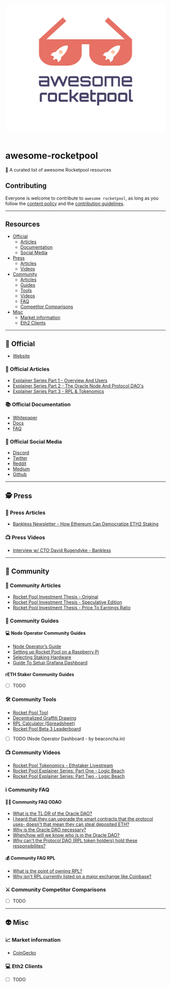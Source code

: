 <div align="center">
	<div>
		<img width="500" src="media/logo.svg" alt="Awesome RocketPool">
	</div>
	<br>
</div>

# awesome-rocketpool
 🚀 A curated list of awesome Rocketpool resources

## Contributing
Everyone is welcome to contribute to `awesome rocketpool`, as long as you follow the [content policy](POLICY.md) and the [contribution guidelines](CONTRIBUTING.md).

---

## Resources
- [Official](#rocket-official)
  - [Articles](#newspaper-official-articles)
  - [Documentation](#books-official-documentation)
  - [Social Media](#iphone-official-social-media)	
- [Press](#detective-press)
  - [Articles](#newspaper-press-articles) 
  - [Videos](#tv-press-videos)  
- [Community](#speak_no_evil-community)
  - [Articles](#newspaper-community-articles) 
  - [Guides](#bookmark_tabs-community-guides)
  - [Tools](#hammer_and_wrench-community-tools)
  - [Videos](#tv-community-videos)
  - [FAQ](#information_source-community-faq)
  - [Competitor Comparisons](#crossed_swords-community-competitor-comparisons)
- [Misc](#alien-misc)
  - [Market information](#chart_with_upwards_trend-market-information) 
  - [Eth2 Clients](#computer-eth2-clients)
---

## :rocket: Official
* [Website](https://www.rocketpool.net)

### :newspaper: Official Articles
* [Explainer Series Part 1 - Overview And Users](https://medium.com/rocket-pool/rocket-pool-staking-protocol-part-1-8be4859e5fbd)
* [Explainer Series Part 2 - The Oracle Node And Protocol DAO's](https://medium.com/rocket-pool/rocket-pool-staking-protocol-part-2-e0d346911fe1)
* [Explainer Series Part 3 - RPL & Tokenomics](https://medium.com/rocket-pool/rocket-pool-staking-protocol-part-3-3029afb57d4c)

### :books: Official Documentation
* [Whitepaper](https://www.rocketpool.net/files/RocketPoolWhitePaper.pdf)
* [Docs](https://rocket-pool.readthedocs.io/en/latest/)
* [FAQ](https://medium.com/rocket-pool/rocket-pool-101-faq-ee683af10da9)

### :iphone: Official Social Media
* [Discord](https://discord.com/invite/tCRG54c)
* [Twitter](https://twitter.com/Rocket_Pool)
* [Reddit](https://www.reddit.com/r/rocketpool/)
* [Medium](https://medium.com/rocket-pool)
* [Github](https://github.com/rocket-pool/rocketpool) 

---

## :detective: Press

### :newspaper: Press Articles

* [Bankless Newsletter - How Ethereum Can Democratize ETH2 Staking](https://newsletter.banklesshq.com/p/how-ethereum-can-democratize-eth2)

### :tv: Press Videos

* [Interview w/ CTO David Rugendyke - Bankless](https://www.youtube.com/watch?v=cqf6aJCFZn8)

---

## :speak_no_evil: Community

### :newspaper: Community Articles

* [Rocket Pool Investment Thesis - Original](https://www.reddit.com/r/ethfinance/comments/m3pug8/the_rocket_pool_investment_thesis/)
* [Rocket Pool Investment Thesis - Speculative Edition](https://www.reddit.com/r/ethtrader/comments/m43r38/the_rocket_pool_investment_thesis_speculative/)
* [Rocket Pool Investment Thesis - Price To Earnings Ratio](https://www.reddit.com/r/ethfinance/comments/m4jj0i/rocketpool_investment_thesis_round_3/)

### :bookmark_tabs: Community Guides

#### :computer: Node Operator Community Guides
* [Node Operator’s Guide](https://medium.com/rocket-pool/rocket-pool-v2-5-beta-node-operators-guide-77859891766b)
* [Setting up Rocket Pool on a Raspberry Pi](https://github.com/jclapis/rp-pi-guide/blob/main/Overview.md)
* [Selecting Staking Hardware](https://github.com/jclapis/rocketpool.github.io/blob/main/src/guides/local/hardware.md)
* [Guide To Setup Grafana Dashboard](https://github.com/yorickdowne/grafana-for-rpool)

#### rETH Staker Community Guides

* [ ] TODO

### :hammer_and_wrench: Community Tools

* [Rocket Pool Tool](https://www.rocketpooltool.com/)
* [Decentralized Graffiti Drawing](https://github.com/RomiRand/DecentralizedGraffitiDrawing)
* [RPL Calculator (Spreadsheet)](https://docs.google.com/spreadsheets/d/1Wl3EukDALcd8nBQQkMhzXr5WfwmEj264YPfch9AJN30/edit#gid=0)
* [Rocket Pool Beta 3 Leaderboard](https://rpl-beta-3-leaderboard-frl9u.ondigitalocean.app/)
* [ ] TODO (Node Operator Dashboard - by beaconcha.in)

### :tv: Community Videos

* [Rocket Pool Tokenomics - Ethstaker Livestream](https://www.youtube.com/watch?v=cIXWF512srA)
* [Rocket Pool Explainer Series: Part One - Logic Beach](https://www.youtube.com/watch?v=uytfJlMfdyc)
* [Rocket Pool Explainer Series: Part Two - Logic Beach](https://www.youtube.com/watch?v=Vc4rxI9zEis)

### :information_source: Community FAQ

#### :mage_man: Community FAQ ODAO
* [What is the TL;DR of the Oracle DAO?](https://discord.com/channels/405159462932971535/704196071881965589/804156484161896468)
* [I heard that they can upgrade the smart contracts that the protocol uses- doesn't that mean they can steal deposited ETH?](https://discord.com/channels/405159462932971535/704196071881965589/820084833895448607)
* [Why is the Oracle DAO necessary?](https://discord.com/channels/405159462932971535/704196071881965589/812111405263486996)
* [When/how will we know who is in the Oracle DAO?](https://discord.com/channels/405159462932971535/704196071881965589/812110740995178496)
* [Why can't the Protocol DAO (RPL token holders) hold these responsibilites?](https://discord.com/channels/405159462932971535/704196071881965589/812112820350746644)

#### :moneybag: Community FAQ RPL
* [What is the point of owning RPL?](https://www.reddit.com/r/ethstaker/comments/mwib11/rocketpool_community_resources/gvkik78?utm_source=share&utm_medium=web2x&context=3)
* [Why isn't RPL currently listed on a major exchange like Coinbase?](https://discord.com/channels/405159462932971535/709960470953590825/834968369895047179)


### :crossed_swords: Community Competitor Comparisons

* [ ] TODO

---

## :alien: Misc

### :chart_with_upwards_trend: Market information
* [CoinGecko](https://www.coingecko.com/en/coins/rocket-pool)

### :computer: Eth2 Clients

* [ ] TODO
